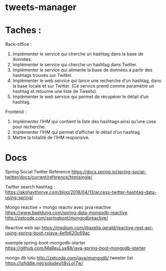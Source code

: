 # tweets-manager

# Taches  : 

Back-office : 

1.	Implémenter le   service qui cherche un hashtag dans la base de données.  
2.	Implémenter le   service qui cherche un hashtag dans Twitter. 
3.	Implémenter le service qui alimente la base de données à partir des hashtags trouvés sur Twitter. 
4.	Implémenter le web service qui lance une recherche d’un hashtag, dans la base locale et sur Twitter. (Ce service prend comme paramètre un hashtag et retourne une liste de Tweets). 
5.	Implémenter le web service qui permet de récupérer le détail d’un hashtag. 

Frontend : 

1.	Implémenter l’IHM qui contient la liste des hashtags ainsi qu’une case pour recherche. 
2.	Implémenter l’IHM qui permet d’afficher le détail d’un hashtag. 
3.	Mettre la totalité de l’IHM responsive. 

# Docs
  
Spring Social Twitter Reference
https://docs.spring.io/spring-social-twitter/docs/current/reference/htmlsingle/

Twitter search hashtag  : 
https://akshaythorve.com/blog/2018/04/13/access-twitter-hashtag-data-using-spring/

Mongo reactive + mongo reactiv avec java reactive
https://www.baeldung.com/spring-data-mongodb-reactive.
http://zetcode.com/springboot/mongodbreactive/

Reactive web api 
https://medium.com/@axella.gerald/reactive-rest-api-using-spring-boot-rxjava-4efb620c69ac

exemple spring-boot-mongodb-starter
https://github.com/MaBeuLux88/java-spring-boot-mongodb-starter

mongo db tuto
http://zetcode.com/java/mongodb/
tweeter list 
https://jsfiddle.net/solodev/t8vLor7w/
